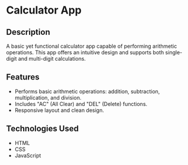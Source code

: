 # Calculator App

## Description

A basic yet functional calculator app capable of performing arithmetic operations. This app offers an intuitive design and supports both single-digit and multi-digit calculations.

## Features

- Performs basic arithmetic operations: addition, subtraction, multiplication, and division.
- Includes "AC" (All Clear) and "DEL" (Delete) functions.
- Responsive layout and clean design.

## Technologies Used

- HTML
- CSS
- JavaScript
